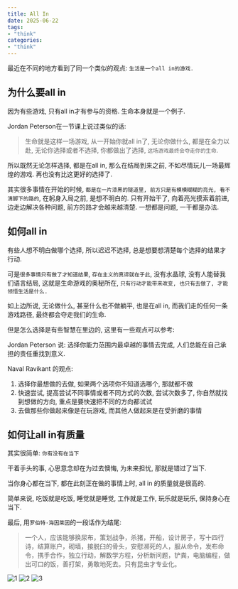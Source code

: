 ```yaml
---
title: All In
date: 2025-06-22
tags:
- "think"
categories:
- "think"
---
```


最近在不同的地方看到了同一个类似的观点: `生活是一个all in的游戏.`

## 为什么要all in

因为有些游戏, 只有all in才有参与的资格. 生命本身就是一个例子.

Jordan Peterson在一节课上说过类似的话:

> 生命就是这样一场游戏, 从一开始你就all in了, 无论你做什么, 都是在全力以赴, 无论你选择或者不选择, 你都做出了选择, `这场游戏最终会夺走你的生命`.

所以既然无论怎样选择, 都是在all in, 那么在结局到来之前, 不如尽情玩儿一场最辉煌的游戏. 再也没有比这更好的选择了.

其实很多事情在开始的时候, `都是在一片漆黑的隧道里, 前方只是有模模糊糊的亮光, 看不清脚下的路的`, 在躬身入局之前, 是想不明白的. 只有开始干了, 向着亮光摸索着前进, 边走边解决各种问题, 前方的路才会越来越清楚. 一想都是问题, 一干都是办法.

## 如何all in

有些人想不明白做哪个选择, 所以迟迟不选择, 总是想要想清楚每个选择的结果才行动.

可是`很多事情只有做了才知道结果`, `存在主义的真谛就在于此`, 没有水晶球, 没有人能替我们语言结局, 这就是生命游戏的奥秘所在, `只有行动才能带来改变, 也只有去做了, 才能领悟生活是什么.`

如上边所说, 无论做什么, 甚至什么也不做躺平, 也是在all in, 而我们走的任何一条游戏路径, 最终都会夺走我们的生命.

但是怎么选择是有些智慧在里边的, 这里有一些观点可以参考:

Jordan Peterson 说: 选择你能力范围内最卓越的事情去完成, 人们总能在自己承担的责任重找到意义.

Naval Ravikant 的观点:

1. 选择你最想做的去做, 如果两个选项你不知道选哪个, 那就都不做
2. 快速尝试, 提高尝试不同事情或者不同方式的次数, 尝试次数多了, 你自然就找到想做的方向, 重点是要快速把不同的方向都试试
3. 去做那些你做起来像是在玩游戏, 而其他人做起来是在受折磨的事情

## 如何让all in有质量

其实很简单: `你有没有在当下`

干着手头的事, 心思意念却在为过去懊悔, 为未来担忧, 那就是错过了当下.

当你身心都在当下, 都在此刻正在做的事情上时, all in 的质量就是很高的.

简单来说, 吃饭就是吃饭, 睡觉就是睡觉, 工作就是工作, 玩乐就是玩乐, 保持身心在当下.

最后, 用`罗伯特·海因莱因`的一段话作为结尾:

> 一个人，应该能够换尿布，策划战争，杀猪，开船，设计房子，写十四行诗，结算账户，砌墙，接脱臼的骨头，安慰濒死的人，服从命令，发布命令，携手合作，独立行动，解数学方程，分析新问题，铲粪，电脑编程，做出可口的饭，善打架，勇敢地死去。只有昆虫才专业化。

![1](/images/IMG_8994.jpg)
![2](/images/IMG_9051.jpg)
![3](/images/IMG_9011.jpg)
